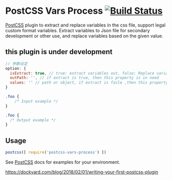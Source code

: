 # PostCSS Vars Process [![Build Status][ci-img]][ci]

[PostCSS] plugin to extract and replace variables in the css file, support legal custom format variables. Extract variables to Json file for secondary development or other use, and replace variables based on the given value.

## this plugin is under development

```js
// 参数设定
option: {
  isExtract: true, // true: extract variables out, false: Replace variables based on the given value
  outPath: '', // if extract is true, then this property is in need
  values: '' // path or object, if extract is fasle ,then this property is in need
}
```

[PostCSS]: https://github.com/postcss/postcss
[ci-img]:  https://travis-ci.org/moshang-xc/postcss-vars-process.svg
[ci]:      https://travis-ci.org/moshang-xc/postcss-vars-process

```css
.foo {
    /* Input example */
}
```

```css
.foo {
  /* Output example */
}
```

## Usage

```js
postcss([ require('postcss-vars-process') ])
```

See [PostCSS] docs for examples for your environment.


https://dockyard.com/blog/2018/02/01/writing-your-first-postcss-plugin